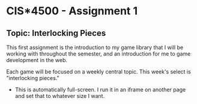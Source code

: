 # CIS*4500 - Assignment 1
## Topic: Interlocking Pieces

This first assignment is the introduction to my game library that I will be working with throughout the semester, and an introduction for me to game development in the web.

Each game will be focused on a weekly central topic. This week's select is "interlocking pieces."


 - This is automatically full-screen. I run it in an iframe on another page and set that to whatever size I want.
